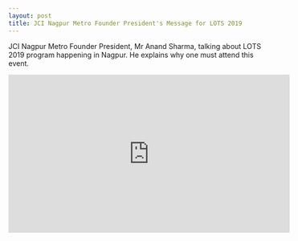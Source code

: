 ```yaml
---
layout: post
title: JCI Nagpur Metro Founder President's Message for LOTS 2019
---
```


JCI Nagpur Metro Founder President, Mr Anand Sharma, talking about LOTS 2019 program happening in Nagpur. He explains why one must attend this event.

<iframe width="560" height="315" src="https://www.youtube.com/embed/mua3OTxSVnY?start=4" frameborder="0" allow="accelerometer; autoplay; encrypted-media; gyroscope; picture-in-picture" allowfullscreen></iframe>